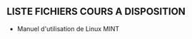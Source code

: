 LISTE FICHIERS COURS A DISPOSITION
-----------------------------------

- Manuel d'utilisation de Linux MINT

